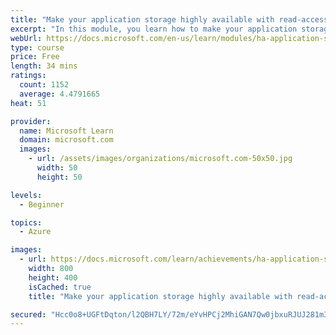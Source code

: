 ```yaml
---
title: "Make your application storage highly available with read-access geo-redundant storage"
excerpt: "In this module, you learn how to make your application storage highly available by ensuring that you can fail over resources if there's an Azure region failure."
webUrl: https://docs.microsoft.com/en-us/learn/modules/ha-application-storage-with-grs/
type: course
price: Free
length: 34 mins
ratings:
  count: 1152
  average: 4.4791665
heat: 51

provider:
  name: Microsoft Learn
  domain: microsoft.com
  images:
    - url: /assets/images/organizations/microsoft.com-50x50.jpg
      width: 50
      height: 50

levels:
  - Beginner

topics:
  - Azure

images:
  - url: https://docs.microsoft.com/learn/achievements/ha-application-storage-with-grs-social.png
    width: 800
    height: 400
    isCached: true
    title: "Make your application storage highly available with read-access geo-redundant storage"

secured: "Hcc0o8+UGFtDqton/l2QBH7LY/72m/eYvHPCj2MhiGAN7Qw0jbxuRJUJ281m3fzY+B32HsBzpKKSFPVWm1yhNjqmD97KL/EfWiLjTRxVVK5M3V9ah2cST9WZKgkHI7JIBNxZ8Z4gDhlYUQKSya88zmNV4vXESqMxmHiLmVmCm+u7IvKtI8KXPxd+Z67DzwMbHl8mj0drX1gKfGNzsUeWKFnCRl+Kfrg/xzIUvqssV/8bl3+VCarnAlCZGXUjti5i2AUy27FkJTrgw2hfiOlTAzEU/36SZhMQMuk4i9dyPZlbWvUV9KLCxp3ykxS/R8takN6UNDkWOIlOeLT15DBRlipLECmOtIE/owq643fzYNsN4tctIhznCg1enYats2izYiYEQE9NS3+hkXkc2y0aEg==;C0eQILfAJ/TkUphOn3faNQ=="
---
```


